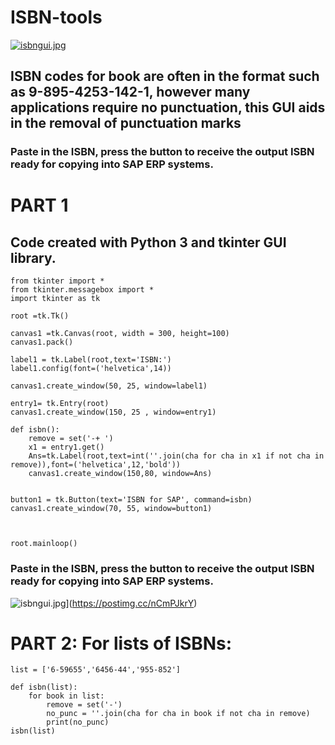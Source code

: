 # ISBN-tools

[![isbngui.jpg](https://i.postimg.cc/Dypk1pKD/isbngui.jpg)](https://postimg.cc/nCmPJkrY)

## ISBN codes for book are often in the format such as 9-895-4253-142-1, however many applications require no punctuation, this GUI aids in the removal of punctuation marks
### Paste in the ISBN, press the button to receive the output ISBN ready for copying into SAP ERP systems.
# PART 1
## Code created with Python 3 and tkinter GUI library.

```import math as m
from tkinter import *
from tkinter.messagebox import *
import tkinter as tk

root =tk.Tk()

canvas1 =tk.Canvas(root, width = 300, height=100)
canvas1.pack()

label1 = tk.Label(root,text='ISBN:')
label1.config(font=('helvetica',14))

canvas1.create_window(50, 25, window=label1)

entry1= tk.Entry(root)
canvas1.create_window(150, 25 , window=entry1)

def isbn():
    remove = set('-+ ')
    x1 = entry1.get()
    Ans=tk.Label(root,text=int(''.join(cha for cha in x1 if not cha in remove)),font=('helvetica',12,'bold'))
    canvas1.create_window(150,80, window=Ans)
  
    
button1 = tk.Button(text='ISBN for SAP', command=isbn)
canvas1.create_window(70, 55, window=button1)



root.mainloop()
```

### Paste in the ISBN, press the button to receive the output ISBN ready for copying into SAP ERP systems.
![isbngui.jpg](https://i.postimg.cc/Dypk1pKD/isbngui.jpg)](https://postimg.cc/nCmPJkrY)

# PART 2: For lists of ISBNs:
```
list = ['6-59655','6456-44','955-852']

def isbn(list):
    for book in list:
        remove = set('-')
        no_punc = ''.join(cha for cha in book if not cha in remove)
        print(no_punc)
isbn(list)


```

